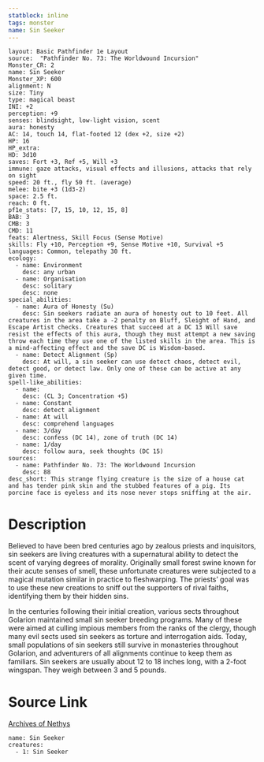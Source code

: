 ```yaml
---
statblock: inline
tags: monster
name: Sin Seeker
---
```

```statblock
layout: Basic Pathfinder 1e Layout
source:  "Pathfinder No. 73: The Worldwound Incursion"
Monster_CR: 2
name: Sin Seeker
Monster_XP: 600
alignment: N
size: Tiny
type: magical beast
INI: +2
perception: +9
senses: blindsight, low-light vision, scent
aura: honesty
AC: 14, touch 14, flat-footed 12 (dex +2, size +2)
HP: 16
HP_extra: 
HD: 3d10
saves: Fort +3, Ref +5, Will +3
immune: gaze attacks, visual effects and illusions, attacks that rely on sight
speed: 20 ft., fly 50 ft. (average)
melee: bite +3 (1d3-2)
space: 2.5 ft.
reach: 0 ft.
pf1e_stats: [7, 15, 10, 12, 15, 8]
BAB: 3
CMB: 3
CMD: 11
feats: Alertness, Skill Focus (Sense Motive)
skills: Fly +10, Perception +9, Sense Motive +10, Survival +5
languages: Common, telepathy 30 ft.
ecology:
  - name: Environment
    desc: any urban
  - name: Organisation
    desc: solitary
    desc: none
special_abilities:
  - name: Aura of Honesty (Su)
    desc: Sin seekers radiate an aura of honesty out to 10 feet. All creatures in the area take a -2 penalty on Bluff, Sleight of Hand, and Escape Artist checks. Creatures that succeed at a DC 13 Will save resist the effects of this aura, though they must attempt a new saving throw each time they use one of the listed skills in the area. This is a mind-affecting effect and the save DC is Wisdom-based.
  - name: Detect Alignment (Sp)
    desc: At will, a sin seeker can use detect chaos, detect evil, detect good, or detect law. Only one of these can be active at any given time.
spell-like_abilities:
  - name:
    desc: (CL 3; Concentration +5)
  - name: Constant
    desc: detect alignment
  - name: At will
    desc: comprehend languages
  - name: 3/day
    desc: confess (DC 14), zone of truth (DC 14)
  - name: 1/day
    desc: follow aura, seek thoughts (DC 15)
sources:
  - name: Pathfinder No. 73: The Worldwound Incursion
    desc: 88
desc_short: This strange flying creature is the size of a house cat and has tender pink skin and the stubbed features of a pig. Its porcine face is eyeless and its nose never stops sniffing at the air.
```
# Description
Believed to have been bred centuries ago by zealous priests and inquisitors, sin seekers are living creatures with a supernatural ability to detect the scent of varying degrees of morality. Originally small forest swine known for their acute senses of smell, these unfortunate creatures were subjected to a magical mutation similar in practice to fleshwarping. The priests’ goal was to use these new creations to sniff out the supporters of rival faiths, identifying them by their hidden sins.

In the centuries following their initial creation, various sects throughout Golarion maintained small sin seeker breeding programs. Many of these were aimed at culling impious members from the ranks of the clergy, though many evil sects used sin seekers as torture and interrogation aids. Today, small populations of sin seekers still survive in monasteries throughout Golarion, and adventurers of all alignments continue to keep them as familiars. Sin seekers are usually about 12 to 18 inches long, with a 2-foot wingspan. They weigh between 3 and 5 pounds.
# Source Link
[Archives of Nethys](https://aonprd.com/MonsterDisplay.aspx?ItemName=Sin%20Seeker)
```encounter-table
name: Sin Seeker
creatures:
  - 1: Sin Seeker
```

